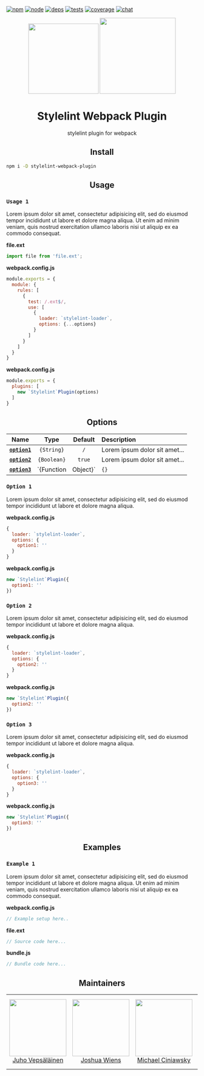 [![npm][npm]][npm-url]
[![node][node]][node-url]
[![deps][deps]][deps-url]
[![tests][tests]][tests-url]
[![coverage][cover]][cover-url]
[![chat][chat]][chat-url]

<div align="center">
  <!-- replace with accurate logo e.g from https://worldvectorlogo.com/ -->
  <img width="185" height="185" src="https://cdn.worldvectorlogo.com/logos/nodejs-icon.svg">
  <a href="https://webpack.js.org/">
    <img width="200" height="200" src="https://webpack.js.org/assets/icon-square-big.svg">
  </a>
  <h1>Stylelint Webpack Plugin</h1>
  <p>stylelint plugin for webpack</p>
</div>

<h2 align="center">Install</h2>

```bash
npm i -D stylelint-webpack-plugin
```

<h2 align="center">Usage</h2>

### `Usage 1`

Lorem ipsum dolor sit amet, consectetur adipisicing elit, sed do eiusmod tempor incididunt ut labore et dolore magna aliqua. Ut enim ad minim veniam, quis nostrud exercitation ullamco laboris nisi ut aliquip ex ea commodo consequat.

**file.ext**
```js
import file from 'file.ext';
```

<!-- isLoader ? use(this) : delete(isPlugin) -->
**webpack.config.js**
```js
module.exports = {
  module: {
    rules: [
      {
        test: /.ext$/,
        use: [
          {
            loader: `stylelint-loader`,
            options: {...options}
          }
        ]
      }
    ]
  }
}
```

<!-- isPlugin ? use(this) : delete(isLoader) -->
**webpack.config.js**
```js
module.exports = {
  plugins: [
    new `Stylelint`Plugin(options)
  ]
}
```

<h2 align="center">Options</h2>

|Name|Type|Default|Description|
|:--:|:--:|:-----:|:----------|
|**[`option1`](#option1)**|`{String}`|`/`|Lorem ipsum dolor sit amet...|
|**[`option2`](#option2)**|`{Boolean}`|`true`|Lorem ipsum dolor sit amet...|
|**[`option3`](#option3)**|`{Function|Object}`|`{}`|Lorem ipsum dolor sit amet...|

### `Option 1`

Lorem ipsum dolor sit amet, consectetur adipisicing elit, sed do eiusmod tempor incididunt ut labore et dolore magna aliqua.

<!-- isLoader ? use(this) : delete(isPlugin) -->
**webpack.config.js**
```js
{
  loader: `stylelint-loader`,
  options: {
    option1: ''
  }
}
```

<!-- isPlugin ? use(this) : delete(isLoader) -->
**webpack.config.js**
```js
new `Stylelint`Plugin({
  option1: ''
})
```

### `Option 2`

Lorem ipsum dolor sit amet, consectetur adipisicing elit, sed do eiusmod tempor incididunt ut labore et dolore magna aliqua.

<!-- isLoader ? use(this) : delete(isPlugin) -->
**webpack.config.js**
```js
{
  loader: `stylelint-loader`,
  options: {
    option2: ''
  }
}
```

<!-- isPlugin ? use(this) : delete(isLoader) -->
**webpack.config.js**
```js
new `Stylelint`Plugin({
  option2: ''
})
```

### `Option 3`

Lorem ipsum dolor sit amet, consectetur adipisicing elit, sed do eiusmod tempor incididunt ut labore et dolore magna aliqua.

<!-- isLoader ? use(this) : delete(isPlugin) -->
**webpack.config.js**
```js
{
  loader: `stylelint-loader`,
  options: {
    option3: ''
  }
}
```

<!-- isPlugin ? use(this) : delete(isLoader) -->
**webpack.config.js**
```js
new `Stylelint`Plugin({
  option3: ''
})
```

<h2 align="center">Examples</h2>

### `Example 1`

Lorem ipsum dolor sit amet, consectetur adipisicing elit, sed do eiusmod tempor incididunt ut labore et dolore magna aliqua. Ut enim ad minim veniam, quis nostrud exercitation ullamco laboris nisi ut aliquip ex ea commodo consequat.

**webpack.config.js**
```js
// Example setup here..
```

**file.ext**
```js
// Source code here...
```

**bundle.js**
```js
// Bundle code here...
```

<h2 align="center">Maintainers</h2>

<!-- max 4 Maintainers per row -->
<table>
  <tbody>
    <tr>
      <td align="center">
        <a href="https://github.com/bebraw">
          <img width="150" height="150" src="https://github.com/bebraw.png?v=3&s=150">
          </br>
          Juho Vepsäläinen
        </a>
      </td>
      <td align="center">
        <a href="https://github.com/d3viant0ne">
          <img width="150" height="150" src="https://github.com/d3viant0ne.png?v=3&s=150">
          </br>
          Joshua Wiens
        </a>
      </td>
      <td align="center">
        <a href="https://github.com/michael-ciniawsky">
          <img width="150" height="150" src="https://github.com/michael-ciniawsky.png?v=3&s=150">
          </br>
          Michael Ciniawsky
        </a>
      </td>
      <td align="center">
        <a href="https://github.com/evilebottnawi">
          <img width="150" height="150" src="https://github.com/evilebottnawi.png?v=3&s=150">
          </br>
          Alexander Krasnoyarov
        </a>
      </td>
    </tr>
  <tbody>
</table>


[npm]: https://img.shields.io/npm/v/stylelint-webpack-plugin.svg
[npm-url]: https://npmjs.com/package/stylelint-webpack-plugin

[node]: https://img.shields.io/node/v/stylelint-webpack-plugin.svg
[node-url]: https://nodejs.org

[deps]: https://david-dm.org/webpack-contrib/stylelint-webpack-plugin.svg
[deps-url]: https://david-dm.org/webpack-contrib/stylelint-webpack-plugin

[tests]: https://circleci.com/gh/webpack-contrib/stylelint-webpack-plugin.svg?style=svg
[tests-url]: https://circleci.com/gh/webpack-contrib/stylelint-webpack-plugin

[cover]: https://codecov.io/gh/webpack-contrib/stylelint-webpack-plugin/branch/master/graph/badge.svg
[cover-url]: https://codecov.io/gh/webpack-contrib/stylelint-webpack-plugin

[chat]: https://img.shields.io/badge/gitter-webpack%2Fwebpack-brightgreen.svg
[chat-url]: https://gitter.im/webpack/webpack